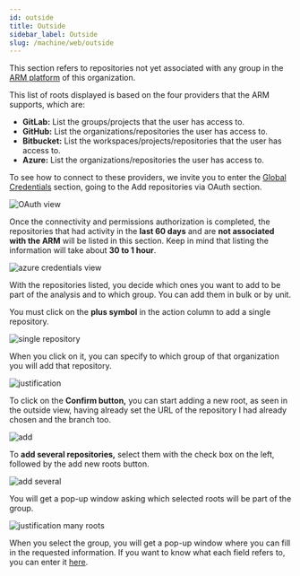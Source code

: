 ```yaml
---
id: outside
title: Outside
sidebar_label: Outside
slug: /machine/web/outside
---
```


This section refers to repositories
not yet associated with any group
in the
[ARM platform](/machine/web/arm) of this organization.

This list of roots displayed is based on
the four providers that the ARM supports, which are:

- **GitLab:** List the groups/projects that the user has access to.
- **GitHub:** List the organizations/repositories the user has access to.
- **Bitbucket:** List the workspaces/projects/repositories
  that the user has access to.
- **Azure:** List the organizations/repositories the user has access to.

To see how to connect to these providers,
we invite you to enter the
[Global Credentials](/machine/web/machine/web/global-credentials)
section,
going to the Add repositories via OAuth section.

![OAuth view](https://res.cloudinary.com/fluid-attacks/image/upload/v1676300113/docs/web/azure/Four_providers.png)

Once the connectivity and permissions
authorization is completed,
the repositories that had activity
in the **last 60 days** and are
**not associated with the ARM**
will be listed in this section.
Keep in mind that listing the information will
take about **30 to 1 hour**.

![azure credentials view](https://res.cloudinary.com/fluid-attacks/image/upload/v1676313865/docs/web/azure/out_of_scope.png)

With the repositories listed,
you decide which ones you want to
add to be part of the analysis
and to which group.
You can add them in bulk or by unit.

You must click on the **plus symbol**
in the action column to add a single repository.

![single repository](https://res.cloudinary.com/fluid-attacks/image/upload/v1676314104/docs/web/azure/adding_by_unit.png)

When you click on it,
you can specify to which group
of that organization you will add that repository.

![justification](https://res.cloudinary.com/fluid-attacks/image/upload/v1671713422/docs/web/azure/justification.png)

To click on the **Confirm button,**
you can start adding a new root,
as seen in the outside view,
having already set the URL of the
repository I had already chosen and the branch too.

![add](https://res.cloudinary.com/fluid-attacks/image/upload/v1676314360/docs/web/azure/adding_root.png)

To **add several repositories,**
select them with the check box on the left,
followed by the add new roots button.

![add several](https://res.cloudinary.com/fluid-attacks/image/upload/v1676314539/docs/web/azure/adding_bu_bulk.png)

You will get a pop-up window asking
which selected roots will be part of the group.

![justification many roots](https://res.cloudinary.com/fluid-attacks/image/upload/v1671713422/docs/web/azure/justification.png)

When you select the group,
you will get a pop-up window where
you can fill in the requested information.
If you want to know what each field refers to,
you can enter it
[here](/machine/web/groups/scope/roots/#add-new-root).
